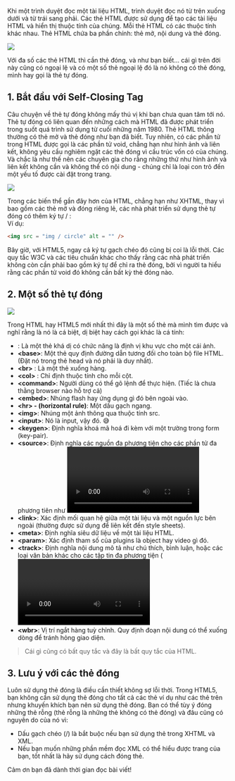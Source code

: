 Khi một trình duyệt đọc một tài liệu HTML, trình duyệt đọc nó từ trên xuống dưới và từ trái sang phải. Các thẻ HTML được sử dụng để tạo các tài liệu HTML và hiển thị thuộc tính của chúng. Mỗi thẻ HTML có các thuộc tính khác nhau. Thẻ HTML chứa ba phần chính: thẻ mở, nội dung và thẻ đóng. 

![](https://images.viblo.asia/4a01c26b-4020-4088-8134-033e94107470.png)

Với đa số các thẻ HTML thì cần thẻ đóng, và như bạn biết… cái gì trên đời này cũng có ngoại lệ và có một số thẻ ngoại lệ đó là nó không có thẻ đóng, mình hay gọi là thẻ tự đóng.
## 1.  Bắt đầu với Self-Closing Tag

Câu chuyện về thẻ tự đóng không mấy thú vị khi bạn chưa quan tâm tới nó. Thẻ tự đóng có liên quan đến những cách mà HTML đã được phát triển trong suốt quá trình sử dụng từ cuối những năm 1980. Thẻ HTML thông thường có thẻ mở và thẻ đóng như bạn đã biết. Tuy nhiên, có các phần tử trong HTML được gọi là các phần tử void, chẳng hạn như hình ảnh và liên kết, không yêu cầu nghiêm ngặt các thẻ đóng vì cấu trúc vốn có của chúng. Và chắc là như thế nên các chuyên gia cho rằng những thứ như hình ảnh và liên kết không cần và không thể có nội dung - chúng chỉ là loại con trỏ đến một yếu tố được cài đặt trong trang.

![](https://images.viblo.asia/86403cfc-1d96-4417-9808-8b1019580c7c.png)

Trong các biến thể gần đây hơn của HTML, chẳng hạn như XHTML, thay vì bao gồm các thẻ mở và đóng riêng lẻ, các nhà phát triển sử dụng thẻ tự đóng có thêm ký tự / : 
<br />
Ví dụ: 
```html
<img src = "img / circle" alt = "" />
```

Bây giờ, với HTML5, ngay cả ký tự gạch chéo đó cũng bị coi là lỗi thời. Các quy tắc W3C và các tiêu chuẩn khác cho thấy rằng các nhà phát triển không còn cần phải bao gồm ký tự để chỉ ra thẻ đóng, bởi vì người ta hiểu rằng các phần tử void đó không cần bất kỳ thẻ đóng nào.

## 2. Một số thẻ tự đóng

![](https://images.viblo.asia/7869449c-188e-4e03-bdbc-55dabc433033.png)

Trong HTML hay HTML5 mới nhất thì đây là một số thẻ mà mình tìm được và nghĩ rằng là nó là cá biệt, dị biệt hay cách gọi khác là cá tính:
- **<area >**: Là một thẻ khá dị có chức năng là định vị khu vực cho một cái ảnh.
- **&lt;base&gt;**: Một thẻ quy định đường dẫn tương đối cho toàn bộ file HTML. (Đặt nó trong thẻ head và nó phải là duy nhất).
- **&lt;br&gt;** : Là một thẻ xuống hàng.
- **&lt;col&gt;** : Chỉ định thuộc tính cho mỗi cột.
- **&lt;command&gt;**: Người dùng có thể gõ lệnh để thực hiện. (Tiếc là chưa thằng browser nào hỗ trợ cả)
- **&lt;embed&gt;**: Nhúng flash hay ứng dụng gì đó bên ngoài vào.
- **&lt;hr&gt; - (horizontal rule)**: Một dấu gạch ngang.
- **&lt;img&gt;**: Nhúng một ảnh thông qua thuộc tính src.
- **&lt;input&gt;**: Nó là input, vậy đó. :sweat_smile:
- **&lt;keygen&gt;**: Định nghĩa khoá mã hoá đi kèm với một trường trong form (key-pair).
- **&lt;source&gt;**: Định nghĩa các nguồn đa phương tiện cho các phần tử đa phương tiên như <video> và <audio>
- **&lt;link&gt;**: Xác định mối quan hệ giữa một tài liệu và một nguồn lực bên ngoài (thường được sử dụng để liên kết đến style sheets).
- **&lt;meta&gt;**: Định nghĩa siêu dữ liệu về một tài liệu HTML.
- **&lt;param&gt;**: Xác định tham số của plugins là object hay video gì đó.
- **&lt;track&gt;**: Định nghĩa nội dung mô tả như chú thích, bình luận, hoặc các loại văn bản khác cho các tập tin đa phương tiện (<video> và <audio>)
- **&lt;wbr&gt;**: Vị trí ngắt hàng tuỳ chỉnh. Quy định đoạn nội dung có thể xuống dòng để tránh hỏng giao diện.
    
> Cái gì cũng có bất quy tắc và đây là bất quy tắc của HTML.

## 3. Lưu ý với các thẻ đóng
Luôn sử dụng thẻ đóng là điều cần thiết không sợ lỗi thời. Trong HTML5, bạn không cần sử dụng thẻ đóng cho tất cả các thẻ ví dụ như các thẻ trên nhưng khuyến khích bạn nên sử dụng thẻ đóng.
Bạn có thể tùy ý đóng những thẻ rỗng (thẻ rỗng là những thẻ không có thẻ đóng) và đâu cũng có nguyên do của nó vì:
- Dấu gạch chéo (/) là bắt buộc nếu bạn sử dụng thẻ trong XHTML và XML.
- Nếu bạn muốn những phần mềm đọc XML có thể hiểu được trang của bạn, tốt nhất là hãy sử dụng cách đóng thẻ.

Cảm ơn bạn đã dành thời gian đọc bài viết!